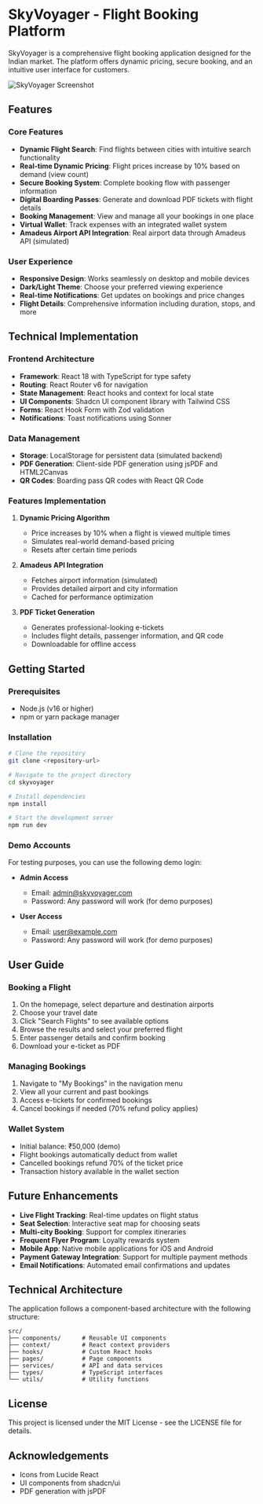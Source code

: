# SkyVoyager - Flight Booking Platform

SkyVoyager is a comprehensive flight booking application designed for the Indian market. The platform offers dynamic pricing, secure booking, and an intuitive user interface for customers.

![SkyVoyager Screenshot](https://i.ibb.co/5KSJPH4/skyvoyager-screenshot.jpg)

## Features

### Core Features
- **Dynamic Flight Search**: Find flights between cities with intuitive search functionality
- **Real-time Dynamic Pricing**: Flight prices increase by 10% based on demand (view count)
- **Secure Booking System**: Complete booking flow with passenger information
- **Digital Boarding Passes**: Generate and download PDF tickets with flight details
- **Booking Management**: View and manage all your bookings in one place
- **Virtual Wallet**: Track expenses with an integrated wallet system
- **Amadeus Airport API Integration**: Real airport data through Amadeus API (simulated)

### User Experience
- **Responsive Design**: Works seamlessly on desktop and mobile devices
- **Dark/Light Theme**: Choose your preferred viewing experience
- **Real-time Notifications**: Get updates on bookings and price changes
- **Flight Details**: Comprehensive information including duration, stops, and more

## Technical Implementation

### Frontend Architecture
- **Framework**: React 18 with TypeScript for type safety
- **Routing**: React Router v6 for navigation
- **State Management**: React hooks and context for local state
- **UI Components**: Shadcn UI component library with Tailwind CSS
- **Forms**: React Hook Form with Zod validation
- **Notifications**: Toast notifications using Sonner

### Data Management
- **Storage**: LocalStorage for persistent data (simulated backend)
- **PDF Generation**: Client-side PDF generation using jsPDF and HTML2Canvas
- **QR Codes**: Boarding pass QR codes with React QR Code

### Features Implementation
1. **Dynamic Pricing Algorithm**
   - Price increases by 10% when a flight is viewed multiple times
   - Simulates real-world demand-based pricing
   - Resets after certain time periods

2. **Amadeus API Integration**
   - Fetches airport information (simulated)
   - Provides detailed airport and city information
   - Cached for performance optimization

3. **PDF Ticket Generation**
   - Generates professional-looking e-tickets
   - Includes flight details, passenger information, and QR code
   - Downloadable for offline access

## Getting Started

### Prerequisites
- Node.js (v16 or higher)
- npm or yarn package manager

### Installation

```sh
# Clone the repository
git clone <repository-url>

# Navigate to the project directory
cd skyvoyager

# Install dependencies
npm install

# Start the development server
npm run dev
```

### Demo Accounts

For testing purposes, you can use the following demo login:

- **Admin Access**
  - Email: admin@skyvoyager.com
  - Password: Any password will work (for demo purposes)

- **User Access**
  - Email: user@example.com
  - Password: Any password will work (for demo purposes)

## User Guide

### Booking a Flight
1. On the homepage, select departure and destination airports
2. Choose your travel date
3. Click "Search Flights" to see available options
4. Browse the results and select your preferred flight
5. Enter passenger details and confirm booking
6. Download your e-ticket as PDF

### Managing Bookings
1. Navigate to "My Bookings" in the navigation menu
2. View all your current and past bookings
3. Access e-tickets for confirmed bookings
4. Cancel bookings if needed (70% refund policy applies)

### Wallet System
- Initial balance: ₹50,000 (demo)
- Flight bookings automatically deduct from wallet
- Cancelled bookings refund 70% of the ticket price
- Transaction history available in the wallet section

## Future Enhancements

- **Live Flight Tracking**: Real-time updates on flight status
- **Seat Selection**: Interactive seat map for choosing seats
- **Multi-city Booking**: Support for complex itineraries
- **Frequent Flyer Program**: Loyalty rewards system
- **Mobile App**: Native mobile applications for iOS and Android
- **Payment Gateway Integration**: Support for multiple payment methods
- **Email Notifications**: Automated email confirmations and updates

## Technical Architecture

The application follows a component-based architecture with the following structure:

```
src/
├── components/      # Reusable UI components
├── context/         # React context providers
├── hooks/           # Custom React hooks
├── pages/           # Page components
├── services/        # API and data services
├── types/           # TypeScript interfaces
└── utils/           # Utility functions
```

## License

This project is licensed under the MIT License - see the LICENSE file for details.

## Acknowledgements

- Icons from Lucide React
- UI components from shadcn/ui
- PDF generation with jsPDF
